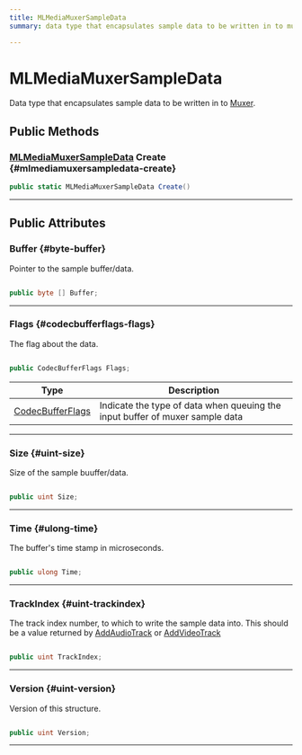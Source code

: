 ```yaml
---
title: MLMediaMuxerSampleData
summary: data type that encapsulates sample data to be written in to muxer. 

---
```


# MLMediaMuxerSampleData




Data type that encapsulates sample data to be written in to [Muxer](/versioned_docs/version-03-Jan-2023/unity-api/api/UnityEngine.XR.MagicLeap/MLMedia/Muxer/UnityEngine.XR.MagicLeap.MLMedia.Muxer.md).   





## Public Methods

### [MLMediaMuxerSampleData](/versioned_docs/version-03-Jan-2023/unity-api/api/UnityEngine.XR.MagicLeap/MLMedia/Muxer/NativeBindings/UnityEngine.XR.MagicLeap.MLMedia.Muxer.NativeBindings.MLMediaMuxerSampleData.md) Create {#mlmediamuxersampledata-create}

```csharp
public static MLMediaMuxerSampleData Create()
```






-----------

## Public Attributes

### Buffer {#byte-buffer}

Pointer to the sample buffer/data. 

```csharp

public byte [] Buffer;

```






-----------

### Flags {#codecbufferflags-flags}

The flag about the data. 

```csharp

public CodecBufferFlags Flags;

```

| Type | Description  | 
|--|--|
| [CodecBufferFlags](/versioned_docs/version-03-Jan-2023/unity-api/api/UnityEngine.XR.MagicLeap/MLMedia/Muxer/UnityEngine.XR.MagicLeap.MLMedia.Muxer.md#enums-codecbufferflags) | Indicate the type of data when queuing the input buffer of muxer sample data  |





-----------

### Size {#uint-size}

Size of the sample buuffer/data. 

```csharp

public uint Size;

```






-----------

### Time {#ulong-time}

The buffer's time stamp in microseconds. 

```csharp

public ulong Time;

```






-----------

### TrackIndex {#uint-trackindex}

The track index number, to which to write the sample data into. This should be a value returned by [AddAudioTrack](/versioned_docs/version-03-Jan-2023/unity-api/api/UnityEngine.XR.MagicLeap/MLMedia/Muxer/UnityEngine.XR.MagicLeap.MLMedia.Muxer.md#mlresult-addaudiotrack) or [AddVideoTrack](/versioned_docs/version-03-Jan-2023/unity-api/api/UnityEngine.XR.MagicLeap/MLMedia/Muxer/UnityEngine.XR.MagicLeap.MLMedia.Muxer.md#mlresult-addvideotrack)

```csharp

public uint TrackIndex;

```






-----------

### Version {#uint-version}

Version of this structure. 

```csharp

public uint Version;

```






-----------

